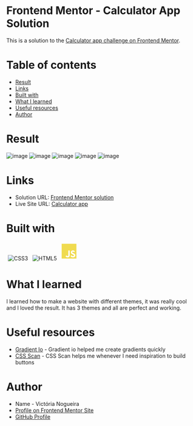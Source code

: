 # Frontend Mentor - Calculator App Solution

This is a solution to the [Calculator app challenge on Frontend Mentor](https://www.frontendmentor.io/challenges/calculator-app-9lteq5N29).

# Table of contents

- [Result](#result)
- [Links](#links)
- [Built with](#built-with)
- [What I learned](#what-i-learned)
- [Useful resources](#useful-resources)
- [Author](#author)

# Result

![image](https://github.com/victoriamnx/Calculator-App/assets/96449803/2906e06f-6c95-4c04-a676-a584a8bc2824)
![image](https://github.com/victoriamnx/Calculator-App/assets/96449803/39b3ba38-c3c6-40ea-b9d7-3120e7faf685)
![image](https://github.com/victoriamnx/Calculator-App/assets/96449803/f961e64e-b3ae-4fb4-b7d0-04ad1672269b)
![image](https://github.com/victoriamnx/Calculator-App/assets/96449803/18912abb-c29c-431d-98ae-4ec13f7da0ea)
![image](https://github.com/victoriamnx/Calculator-App/assets/96449803/3d947354-1202-43f6-ad30-2ec4832bc5ed)

# Links

- Solution URL: [Frontend Mentor solution](https://www.frontendmentor.io/solutions/calculator-app-BM-1lYcYm_)
- Live Site URL: [Calculator app](https://victoriamnx.github.io/Calculator-App/)

# Built with

<img src="https://i.ibb.co/bLF1P6n/css-3.png" alt="CSS3" height="40" style="vertical-align:down; margin:4px"></a>
<img src="https://i.ibb.co/Ch4SDLV/html-1.png" alt="HTML5" height="40" style="vertical-align:down; margin:4px"></a>
<img src="https://raw.githubusercontent.com/devicons/devicon/master/icons/javascript/javascript-plain.svg" alt="JavaScript" height="40" style="vertical-align:down; margin:4px">

# What I learned

I learned how to make a website with different themes, it was really cool and I loved the result. It has 3 themes and all are perfect and working.

# Useful resources

- [Gradient Io](https://cssgradient.io/) - Gradient io helped me create gradients quickly
- [CSS Scan](https://getcssscan.com/css-buttons-examples) - CSS Scan helps me whenever I need inspiration to build buttons

# Author

- Name - Victória Nogueira
- [Profile on Frontend Mentor Site](https://www.frontendmentor.io/profile/victoriamnx)
- [GitHub Profile](https://github.com/victoriamnx)
